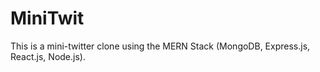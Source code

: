 # MiniTwit
This is a mini-twitter clone using the MERN Stack (MongoDB, Express.js, React.js, Node.js).
